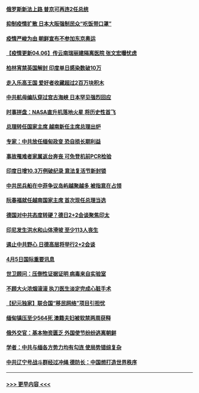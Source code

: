#### [俄罗斯新法上路 普京可再连2任总统](../pages/prog202/a103089772.md?t=04061102) 
#### [抑制疫情扩散 日本大阪强制民众“吃饭带口罩”](../pages/prog202/a103089740.md?t=04061102) 
#### [疫情严峻为由 朝鲜宣布不参加东京奥运](../pages/prog202/a103089722.md?t=04061102) 
#### [【疫情更新04.06】传云南瑞丽建隔离医院 张文宏曝忧虑](../pages/prog202/a103078521.md?t=04061102) 
#### [柏林宵禁英国解封 印度单日感染数破10万](../pages/prog202/a103089600.md?t=04061102) 
#### [走入乐高王国 爱好者收藏超过2百万块积木](../pages/prog202/a103089636.md?t=04061102) 
#### [中共航母编队穿过宫古海峡 日本罕见强烈回应](../pages/prog202/a103089638.md?t=04061102) 
#### [时事拼盘：NASA直升机落地火星 将历史性首飞](../pages/prog202/a103089602.md?t=04061102) 
#### [总理转任国家主席 越南新任主席总理出炉](../pages/prog202/a103089593.md?t=04061102) 
#### [专家：中共放任缅甸政变 恐自损长期利益](../pages/prog202/a103089307.md?t=04061102) 
#### [事故罹难者家属返台奔丧 可免登机前PCR检验](../pages/prog202/a103089393.md?t=04061102) 
#### [印度日增10.3万例破纪录 意法复活节新封锁](../pages/prog202/a103089401.md?t=04061102) 
#### [中共民兵船在中菲争议岛屿越聚越多 被指意在占领](../pages/prog202/a103089376.md?t=04061102) 
#### [阮春福就任越南国家主席 首次现任总理当选](../pages/prog202/a103089407.md?t=04061102) 
#### [德国对中共态度转硬？德日2+2会谈聚焦印太](../pages/prog202/a103089391.md?t=04061102) 
#### [印尼发生洪水和山体滑坡 至少113人丧生](../pages/prog202/a103089384.md?t=04061102) 
#### [遏止中共野心 日德高层将举行2+2会谈](../pages/prog202/a103089144.md?t=04061102) 
#### [4月5日国际重要讯息](../pages/prog202/a103089121.md?t=04061102) 
#### [世卫顾问：压倒性证据证明 病毒来自实验室](../pages/prog202/a103088848.md?t=04061102) 
#### [不顾大火浓烟滚滚 执刀医生淡定完成心脏手术](../pages/prog202/a103089046.md?t=04061102) 
#### [【纪元独家】联合国“移民网络”项目引担忧](../pages/prog202/a103089008.md?t=04061102) 
#### [缅甸镇压至少564死 澳籍夫妇被软禁两周获释](../pages/prog202/a103088969.md?t=04061102) 
#### [俄外交官：基本物资匮乏 外国使节纷纷逃离朝鲜](../pages/prog202/a103088876.md?t=04061102) 
#### [学者：中共与缅各方势力均有勾连 使局势错综复杂](../pages/prog202/a103088839.md?t=04061102) 
#### [中共辽宁号战斗群经过冲绳 德防长：中国想打造世界秩序](../pages/prog202/a103088857.md?t=04061102) 

----
#### [ >>> 更早内容 <<< ](../indexes/prog202-earlier.md)
